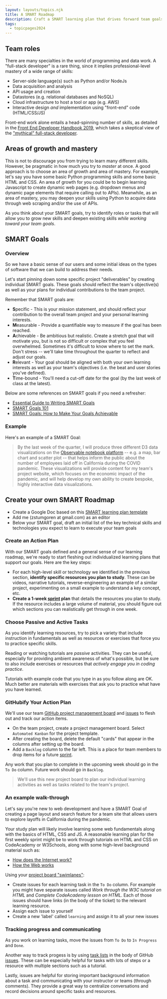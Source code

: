 ```yaml
---
layout: layouts/topics.njk
title: A SMART Roadmap
description: Craft a SMART learning plan that drives forward team goals.
tags:
  - topicpages2024
---
```


## Team roles

There are many specialties in the world of programming and data work. A "full-stack developer" is a rare thing, since it implies professional-level mastery of a wide range of skills:

* Server-side language(s) such as Python and/or NodeJs
* Data acquisition and analysis
* API usage and creation
* Datastores (e.g. relational databases and NoSQL)
* Cloud infrastructure to host a tool or app (e.g.
AWS)
* Interactive design *and* implementation using "front-end" code (HTML/CSS/JS)

Front-end work alone entails a head-spinning number of skills, as detailed in the [Front End Developer Handbook 2019][], which takes a skeptical view of the ["mythical" full-stack developer][].

[Front End Developer Handbook 2019]: https://frontendmasters.com/books/front-end-handbook/2019/
["mythical" full-stack developer]: https://frontendmasters.com/books/front-end-handbook/2019/#3.7

## Areas of growth and mastery

This is not to discourage you from trying to learn many different skills. However, be pragmatic in how much you try to *master* at once. A good approach is to choose an area of growth and area of mastery. For example, let's say you have some basic Python programming skills and some basic HTML and CSS. An area of growth for you could be to begin learning Javascript to create dynamic web pages (e.g. dropdown menus and dynamic page elements that require calling out to APIs). Meanwhile, as an area of mastery, you may deepen your skills using Python to acquire data through web scraping and/or the use of APIs.

As you think about your SMART goals, try to identify roles or tasks that will allow you to grow new skills and deepen existing skills *while working toward your team goals*.

## SMART Goals

### Overview

So we have a basic sense of our users and some initial ideas on the types of software that we can build to address their needs.

Let's start pinning down some specific project "deliverables" by creating individual SMART goals. These goals should reflect the team's objective(s) as well as your plans for individual contributions to the team project.

Remember that SMART goals are:

* **S**pecific - This is your mission statement, and should reflect your contribution to the overall team project and your personal learning interests.
* **M**easurable - Provide a quantifiable way to measure if the goal has been reached.
* **A**chievable - Be ambitious but realistic. Create a stretch goal that will motivate you, but is not so difficult or complex that you feel overwhelmed. Sometimes it's difficult to know where to set the mark. Don't stress -- we'll take time throughout the quarter to reflect and adjust our goals.
* **R**elevant - Your goal should be aligned with both your own learning interests as well as your team's objectives (i.e. the beat and user stories you've defined).
* **T**ime-bound - You'll need a cut-off date for the goal (by the last week of class at the latest).

Below are some references on SMART goals if you need a refresher:

* [Essential Guide to Writing SMART Goals](https://www.smartsheet.com/blog/essential-guide-writing-smart-goals)
* [SMART Goals 101](https://www.briantracy.com/blog/personal-success/smart-goals/) 
* [SMART Goals: How to Make Your Goals Achievable](https://www.mindtools.com/pages/article/smart-goals.htm)

### Example

Here's an example of a SMART Goal:

> By the last week of the quarter, I will produce three different D3 data visualizations on the [Observable notebook platform](https://observablehq.com/) -- e.g. a map, bar chart and scatter plot --  that helps inform the public about the number of employees laid off in California during the COVID pandemic. These visualizations will provide content for my team's project website, which focuses on the economic impact of the pandemic, and will help develop my own ability to create bespoke, highly interactive data visualizations.


## Create your own SMART Roadmap

* Create a Google Doc based on this [SMART learning plan template][]
* Add me (zstumgoren at gmail.com) as an editor
* Below your SMART goal, draft an initial list of the key technical skills and technologies you expect to learn to execute your team goals

[SMART learning plan template]: https://docs.google.com/document/d/1zLyYArTK_WpGEqpXpWXMZhdTOJjtHR9f-xvWhcs9uE8/edit?usp=sharing

### Create an Action Plan

With our SMART goals defined and a general sense of our learning roadmap, we're ready to start fleshing out individualized learning plans that support our goals. Here are the key steps:

* For each high-level skill or technology we identified in the previous section, **identify specific resources you plan to study**. These can be videos, narrative tutorials, reverse-engineering an example of a similar project, experimenting on a small example to understand a key concept, etc.
* **Create a 1-week [sprint][] plan** that details the resources you plan to study. If the resource includes a large volume of material, you should figure out which sections you can realistically get through in one week.

[sprint]: https://en.wikipedia.org/wiki/Scrum_(software_development)#Sprint

### Choose Passive and Active Tasks

As you identify learning resources, try to pick a variety that include instruction in fundamentals as well as resources or exercises that force you to practice specific skills.

Reading or watching tutorials are _passive_ activities. They can be useful, especially for providing ambient awareness of what's possible, but be sure to also include exercises or resources that _actively engage you in coding practice_.

Tutorials with example code that you type in as you follow along are OK. Much better are materials with exercises that ask you to practice what have you have learned.


### GitHubify Your Action Plan

We'll use our team [GitHub project management board](https://help.github.com/en/github/managing-your-work-on-github/managing-project-boards) and [issues][] to flesh out and track our action items.

[issues]: https://help.github.com/en/github/managing-your-work-on-github/managing-your-work-with-issues

* On the team project, create a project management board. Select `Automated Kanban` for the project template.
* After creating the board, delete the default "cards" that appear in the columns after setting up the board.
* Add a `Backlog` column to the far left. This is a place for team members to drop items for a future [sprint][].

Any work that you plan to complete in the upcoming week should go in the `To Do` column.  Future work should go in `Backlog`.

> We'll use this new project board to plan our individual learning activities as well as tasks related to the team's project.

### An example walk-through

Let's say you're new to web development and have a SMART Goal of creating a page layout and search feature for a team site that allows users to explore layoffs in California during the pandemic.

Your study plan will likely involve learning some web fundamentals along with the basics of HTML, CSS and JS. A reasonable learning plan for the first weekly sprint might be to work through tutorials on HTML and CSS on CodeAcademy or W3Schools, along with some high-level background material such as:

* [How does the Internet work?](https://developer.mozilla.org/en-US/docs/Learn/Common_questions/How_does_the_Internet_work)
* [How the Web works](https://developer.mozilla.org/en-US/docs/Learn/Getting_started_with_the_web/How_the_Web_works)

Using your [project board "swimlanes"](https://en.wikipedia.org/wiki/Kanban_board):

* Create issues for each learning task in the `To Do` column. For example you might have separate issues called _Work through the W3C tutorial on HTML_ and _Complete CodeAcademy lesson on HTML_. Each of those issues should have links (in the body of the ticket) to the relevant learning resource.
* Assign each issue to yourself
* Create a new 'label' called `learning` and assign it to all your new issues

### Tracking progress and communicating

As you work on learning tasks, move the issues from `To Do` to `In Progress` and `Done`.

Another way to track progess is by using [task lists](https://docs.github.com/en/github/managing-your-work-on-github/about-task-lists) in the body of GitHub [issues][]. These can be especially helpful for tasks with lots of steps or a resource with multiple sections such as a tutorial.

Lastly, issues are helpful for storing important background information about a task and communicating with your instructor or teams (through comments). They provide a great way to centralize conversations and record decisions around specific tasks and resources.



